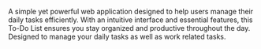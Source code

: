 A simple yet powerful web application designed to help users manage their daily tasks efficiently. 
With an intuitive interface and essential features, this To-Do List ensures you stay organized and productive throughout the day.
Designed to manage your daily tasks as well as work related tasks.
